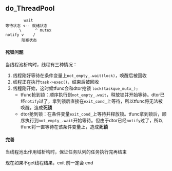 ## do_ThreadPool


```
        wait
等待状态 <-- 就绪状态
      \      ^ mutex
notify v    /
       阻塞状态
```

#### 死锁问题

当线程池析构时，线程有三种情况：
1. 线程刚好等待在条件变量上`not_empty_.wait(lock)`，唤醒后被回收
2. 线程正在执行`task->exec()`，结束后被回收
3. 线程刚开始，这时候tfunc会和dtor抢锁 `lock(taskque_mutx_);`
   - tfunc抢到锁：顺序执行到`not_empty_.wait`，释放锁并开始等待。dtor已经`notify`过了，拿到锁后直接在`exit_cond_`上等待，所以tfunc将无法被唤醒，造成**死锁**
   - dtor抢到锁：在条件变量`exit_cond_`上等待并释放锁。tfunc拿到锁后，顺序执行到`not_empty_.wait`开始等待。但由于dtor已经`notify`过了，所以tfunc将一直等待在该条件变量上，造成**死锁**


#### 完善
当线程池出作用域析构时，保证任务队列的任务执行完再结束

现在如果不get线程结果，exit 前一定会 end
